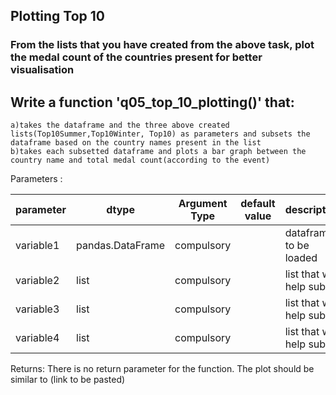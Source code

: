 ## Plotting Top 10

### From the lists that you have created from the above task, plot the medal count of the countries present for better visualisation

## Write a function 'q05_top_10_plotting()' that:
    
    a)takes the dataframe and the three above created lists(Top10Summer,Top10Winter, Top10) as parameters and subsets the dataframe based on the country names present in the list
    b)takes each subsetted dataframe and plots a bar graph between the country name and total medal count(according to the event)
   
    
Parameters :

| parameter | dtype          | Argument Type | default value | description                   |
|-----------|----------------|---------------|---------------|-------------------------------|
| variable1  |pandas.DataFrame| compulsory    |               | dataframe to be loaded        |
| variable2  |list          | compulsory    |               | list that will help subset        |
| variable3  |list          | compulsory    |               | list that will help subset        |
| variable4  |list          | compulsory    |               | list that will help subset        |



Returns:
There is no return parameter for the function. The plot should be similar to (link to be pasted)